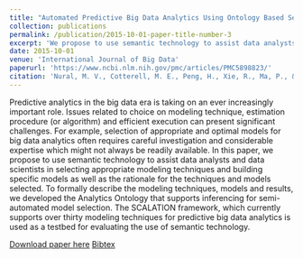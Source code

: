 ```yaml
---
title: "Automated Predictive Big Data Analytics Using Ontology Based Semantics"
collection: publications
permalink: /publication/2015-10-01-paper-title-number-3
excerpt: 'We propose to use semantic technology to assist data analysts and data scientists in selecting appropriate modeling techniques and building specific models as well as the rationale for the techniques and models selected'
date: 2015-10-01
venue: 'International Journal of Big Data'
paperurl: 'https://www.ncbi.nlm.nih.gov/pmc/articles/PMC5898823/'
citation: 'Nural, M. V., Cotterell, M. E., Peng, H., Xie, R., Ma, P., & Miller, J. A. (2015). Automated Predictive Big Data Analytics Using Ontology Based Semantics. International Journal of Big Data, 2(2), 43-56.'
---
```

Predictive analytics in the big data era is taking on an ever increasingly important role. Issues related to choice on modeling technique, estimation procedure (or algorithm) and efficient execution can present significant challenges. For example, selection of appropriate and optimal models for big data analytics often requires careful investigation and considerable expertise which might not always be readily available. In this paper, we propose to use semantic technology to assist data analysts and data scientists in selecting appropriate modeling techniques and building specific models as well as the rationale for the techniques and models selected. To formally describe the modeling techniques, models and results, we developed the Analytics Ontology that supports inferencing for semi-automated model selection. The SCALATION framework, which currently supports over thirty modeling techniques for predictive big data analytics is used as a testbed for evaluating the use of semantic technology.

[Download paper here](http://ruixie7.github.io/files/nihms886095.pdf)
 [Bibtex](http://ruixie7.github.io/files/nural2015automated.bib)
